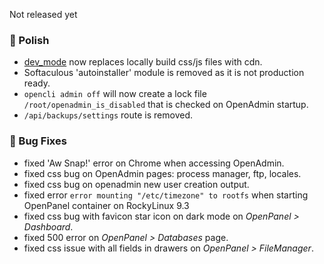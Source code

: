 Not released yet

### 💅 Polish
- [dev_mode](https://dev.openpanel.com/cli/config.html#dev-mode) now replaces locally build css/js files with cdn.
- Softaculous 'autoinstaller' module is removed as it is not production ready.
- `opencli admin off` will now create a lock file `/root/openadmin_is_disabled` that is checked on OpenAdmin startup.
- `/api/backups/settings` route is removed.

### 🐛 Bug Fixes
- fixed 'Aw Snap!' error on Chrome when accessing OpenAdmin.
- fixed css bug on OpenAdmin pages: process manager, ftp, locales.
- fixed css bug on openadmin new user creation output.
- fixed error `error mounting "/etc/timezone" to rootfs` when starting OpenPanel container on RockyLinux 9.3
- fixed css bug with favicon star icon on dark mode on *OpenPanel > Dashboard*.
- fixed 500 error on *OpenPanel > Databases* page.
- fixed css issue with all fields in drawers on *OpenPanel > FileManager*.
